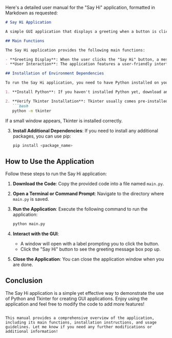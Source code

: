 Here's a detailed user manual for the "Say Hi" application, formatted in Markdown as requested:

```markdown
# Say Hi Application

A simple GUI application that displays a greeting when a button is clicked.

## Main Functions

The Say Hi application provides the following main functions:

- **Greeting Display**: When the user clicks the "Say Hi" button, a message box appears displaying the greeting "Hi".
- **User Interaction**: The application features a user-friendly interface that allows users to easily interact with the application.

## Installation of Environment Dependencies

To run the Say Hi application, you need to have Python installed on your system. Additionally, the application uses the `tkinter` library, which is included with most Python installations. Follow these steps to set up your environment:

1. **Install Python**: If you haven't installed Python yet, download and install it from the [official Python website](https://www.python.org/downloads/).

2. **Verify Tkinter Installation**: Tkinter usually comes pre-installed with Python. You can verify its installation by running the following command in your terminal or command prompt:
   ```bash
   python -m tkinter
   ```
   If a small window appears, Tkinter is installed correctly.

3. **Install Additional Dependencies**: If you need to install any additional packages, you can use pip:
   ```bash
   pip install <package_name>
   ```

## How to Use the Application

Follow these steps to run the Say Hi application:

1. **Download the Code**: Copy the provided code into a file named `main.py`.

2. **Open a Terminal or Command Prompt**: Navigate to the directory where `main.py` is saved.

3. **Run the Application**: Execute the following command to run the application:
   ```bash
   python main.py
   ```

4. **Interact with the GUI**:
   - A window will open with a label prompting you to click the button.
   - Click the "Say Hi" button to see the greeting message box pop up.

5. **Close the Application**: You can close the application window when you are done.

## Conclusion

The Say Hi application is a simple yet effective way to demonstrate the use of Python and Tkinter for creating GUI applications. Enjoy using the application and feel free to modify the code to add more features!
```

This manual provides a comprehensive overview of the application, including its main functions, installation instructions, and usage guidelines. Let me know if you need any further modifications or additional information!